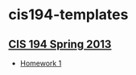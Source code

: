 # cis194-templates

## [CIS 194 Spring 2013][cis194]

- [Homework 1][hw1]


[cis194]: http://www.seas.upenn.edu/~cis194/spring13/
[hw1]: http://www.cis.upenn.edu/~cis194/spring13/hw/01-intro.pdf
